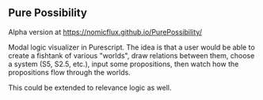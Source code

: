 ## Pure Possibility

Alpha version at https://nomicflux.github.io/PurePossibility/

Modal logic visualizer in Purescript.  The idea is that a user would be able to create a fishtank of various "worlds", draw relations between them, choose a system (S5, S2.5, etc.), input some propositions, then watch how the propositions flow through the worlds.

This could be extended to relevance logic as well.
